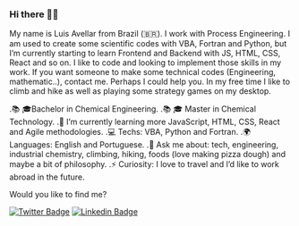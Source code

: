 ### Hi there 👋😁

My name is Luis Avellar from Brazil (🇧🇷). I work with Process Engineering. 
I am used to create some scientific codes with VBA, Fortran and Python, but I’m currently starting to learn Frontend and Backend with JS, HTML, CSS, React and so on.
I like to code and looking to implement those skills in my work.
If you want someone to make some technical codes (Engineering, mathematic..), contact me. Perhaps I could  help you.
In my free time I like to climb and hike as well as playing some strategy games on my desktop.


.📚 🎓Bachelor in Chemical Engineering.
.📚 🎓 Master in Chemical Technology.
.🌱 I’m currently learning more JavaScript, HTML, CSS, React and Agile methodologies.
.💻 Techs: VBA, Python and Fortran.
.🌍 Languages: English and Portuguese.
.💬 Ask me about: tech, engineering, industrial chemistry, climbing, hiking, foods (love making pizza dough) and maybe a bit of philosophy.
.⚡ Curiosity: I love to travel and I’d like to work abroad in the future.

Would you like to find me?

[![Twitter Badge](https://img.shields.io/badge/-Twitter-1ca0f1?style=flat-square&labelColor=1ca0f1&logo=twitter&logoColor=white&link=https://twitter.com/luisaugustom)](https://twitter.com/luisaugustom)
[![Linkedin Badge](https://img.shields.io/badge/-LinkedIn-blue?style=flat-square&logo=Linkedin&logoColor=white&link=https://www.linkedin.com/in/luisaugustomartins)](https://www.linkedin.com/in/luisaugustomartins)

